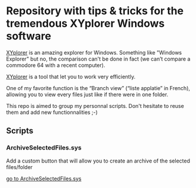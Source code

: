 # Repository with tips & tricks for the tremendous XYplorer Windows software #

[XYplorer](https://www.xyplorer.com/) is an amazing explorer for Windows.  Something like "Windows Explorer" but no, the comparison can't be done in fact (we can’t compare a commodore 64 with a recent computer). 

[XYplorer](https://www.xyplorer.com/) is a tool that let you to work very efficiently.

One of my favorite function is the “Branch view” (“liste applatie” in French), allowing you to view every files just like if there were in one folder.  

This repo is aimed to group my personnal scripts. Don't hesitate to reuse them and add new functionnalities ;-)

## Scripts ##

### ArchiveSelectedFiles.sys ###

Add a custom button that will allow you to create an archive of the selected files/folder

[go to ArchiveSelectedFiles.sys](https://github.com/cavo789/xyplorer/tree/master/scripts)